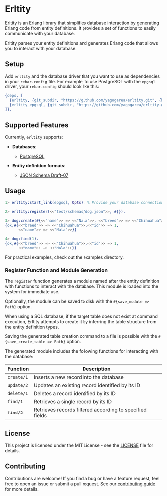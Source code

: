 # Erltity
Erltity is an Erlang library that simplifies database interaction by generating Erlang code from entity definitions. It provides a set of functions to easily communicate with your database.

Erltity parses your entity definitions and generates Erlang code that allows you to interact with your database.

## Setup

Add `erltity` and the database driver that you want to use as dependencies in your `rebar.config` file. For example, to use PostgreSQL with the `epgsql` driver, your `rebar.config` should look like this:

```erlang
{deps, [
  {erltity, {git_subdir, "https://github.com/yagogarea/erltity.git", {branch, "main"}, "apps/erltity"}},
  {erltity_epgsql, {git_subdir, "https://github.com/yagogarea/erltity.git", {branch, "main"}, "apps/erltity_epgsql"}}
]}.
```

## Supported Features

Currently, `erltity` supports:
- **Databases**:
      
  - [PostgreSQL](https://www.postgresql.org/)

- **Entity definition formats**:

  - [JSON Schema Draft-07](http://json-schema.org/draft-07/schema#)

## Usage
```erlang
1> erltity:start_link(epgsql, Opts). % Provide your database connection options

2> erltity:register(<<"test/schemas/dog.json">>, #{}).

3> dog:create(#{<<"name">> => <<"Nala">>, <<"breed">> => <<"Chihuahua">>}).
{ok,#{<<"breed">> => <<"Chihuahua">>,<<"id">> => 1,
      <<"name">> => <<"Nala">>}}

4> dog:find(1).
{ok,#{<<"breed">> => <<"Chihuahua">>,<<"id">> => 1,
      <<"name">> => <<"Nala">>}}
```
For practical examples, check out the examples directory.

### Register Function and Module Generation

The `register` function generates a module named after the entity definition with functions to interact with the database. This module is loaded into the system for immediate use.

Optionally, the module can be saved to disk with the `#{save_module => Path}` option.

When using a SQL database, if the target table does not exist at command execution, Erltity attempts to create it by inferring the table structure from the entity definition types.

Saving the generated table creation command to a file is possible with the `#{save_create_table => Path}` option.

The generated module includes the following functions for interacting with the database:

| Function   | Description                                          |
|------------|------------------------------------------------------|
| `create/1` | Inserts a new record into the database               |
| `update/2` | Updates an existing record identified by its ID     |
| `delete/1` | Deletes a record identified by its ID                |
| `find/1`   | Retrieves a single record by its ID                   |
| `find/2`   | Retrieves records filtered according to specified fields |

## License
This project is licensed under the MIT License - see the [LICENSE](LICENSE) file for details.

## Contributing
Contributions are welcome! If you find a bug or have a feature request, feel free to open an issue or submit a pull request. See our [contributing guide](CONTRIBUTING.md) for more details.